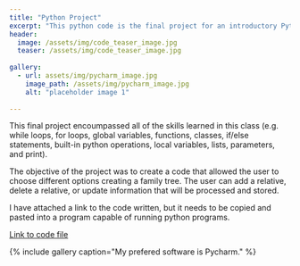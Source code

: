 ```yaml
---
title: "Python Project"
excerpt: "This python code is the final project for an introductory Python course."
header:
  image: /assets/img/code_teaser_image.jpg
  teaser: /assets/img/code_teaser_image.jpg
  
gallery:
  - url: assets/img/pycharm_image.jpg
    image_path: /assets/img/pycharm_image.jpg
    alt: "placeholder image 1"
    
---
```


This final project encoumpassed all of the skills learned in this class (e.g. while loops, for loops, global variables, functions, classes, if/else statements, built-in python operations, local variables, lists, parameters, and print). 

The objective of the project was to create a code that allowed the user to choose different options creating a family tree. The user can add a relative, delete a relative, or update information that will be processed and stored. 



I have attached a link to the code written, but it needs to be copied and pasted into a program capable of running python programs.

[Link to code file](https://docs.google.com/document/d/1W_AFP6f2NTJ2IoIdq0zzzkpbJ4wNvh2PKF1LAxj1TXw/edit?usp=sharing)

{% include gallery caption="My prefered software is Pycharm." %}
